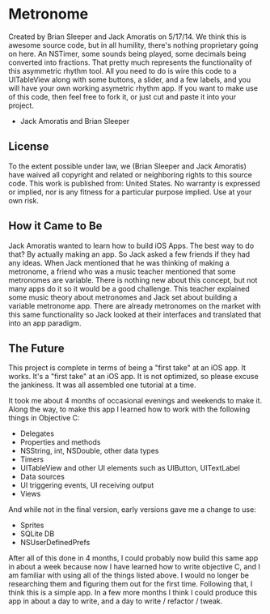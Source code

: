 # Metronome
Created by Brian Sleeper and Jack Amoratis on 5/17/14.
We think this is awesome source code, but in all humility, there's nothing proprietary going on here. An NSTimer, some sounds being played, some decimals being converted into fractions. That pretty much represents the functionality of this asymmetric rhythm tool. All you need to do is wire this code to a UITableView along with some buttons, a slider, and a few labels, and you will have your own working asymetric rhythm app. If you want to make use of this code, then feel free to fork it, or just cut and paste it into your project.
 - Jack Amoratis and Brian Sleeper
 
 
## License
To the extent possible under law, we (Brian Sleeper and Jack Amoratis) have waived all copyright and related or neighboring rights to this source code. This work is published from: United States. No warranty is expressed or implied, nor is any fitness for a particular purpose implied. Use at your own risk.

## How it Came to Be
Jack Amoratis wanted to learn how to build iOS Apps. The best way to do that? By actually making an app. So Jack asked a few friends if they had any ideas. When Jack mentioned that he was thinking of making a metronome, a friend who was a music teacher mentioned that some metronomes are variable. There is nothing new about this concept, but not many apps do it so it would be a good challenge. This teacher explained some music theory about metronomes and Jack set about building a variable metronome app. There are already metronomes on the market with this same functionality so Jack looked at their interfaces and translated that into an app paradigm.

## The Future
This project is complete in terms of being a "first take" at an iOS app. It works. It's a "first take" at an iOS app. It is not optimized, so please excuse the jankiness. It was all assembled one tutorial at a time.

It took me about 4 months of occasional evenings and weekends to make it. Along the way, to make this app I learned how to work with the following things in Objective C:

* Delegates
* Properties and methods
* NSString, int, NSDouble, other data types
* Timers
* UITableView and other UI elements such as UIButton, UITextLabel
* Data sources
* UI triggering events, UI receiving output
* Views

And while not in the final version, early versions gave me a change to use:

* Sprites
* SQLite DB
* NSUserDefinedPrefs

After all of this done in 4 months, I could probably now build this same app in about a week because now I have learned how to write objective C, and I am familiar with using all of the things listed above. I would no longer be researching them and figuring them out for the first time. Following that, I think this is a simple app. In a few more months I think I could produce this app in about a day to write, and a day to write / refactor / tweak.

